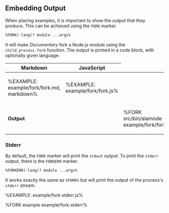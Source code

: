 ## Embedding Output

When placing examples, it is important to show the output that they produce. This can be achieved using the `FORK` marker.

```md
%FORK(-lang)? module ...args%
```

It will make _Documentary_ fork a Node.js module using the `child_process.fork` function. The output is printed in a code block, with optionally given language.

<table>
<thead>
 <tr>
  <th>Markdown</th><th>JavaScript</th>
 </tr>
</thead>
<tbody>
 <tr>
  <td>

%EXAMPLE: example/fork/fork.md, markdown%
  </td>

  <td>

%EXAMPLE: example/fork/fork.js%
  </td>
 </tr>
 <tr>
 <td colspan="2"><strong>Output<strong></td>
 <td colspan="2">

%FORK src/bin/alamode example/fork/fork.md%
 </td>
 </tr>
</table>

<!-- %FORK example example/fork% -->

### Stderr

By default, the `FORK` marker will print the `stdout` output. To print the `stderr` output, there is the `FORKERR` marker.

```md
%FORKERR(-lang)? module ...args%
```

It works exactly the same as `%FORK%` but will print the output of the process's `stderr` stream.

%EXAMPLE: example/fork-stderr.js%

%FORK example example/fork-stderr%
